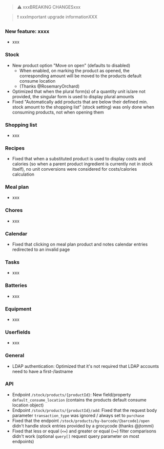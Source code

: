> ⚠️ xxxBREAKING CHANGESxxx

> ❗ xxxImportant upgrade informationXXX

### New feature: xxxx

- xxx

### Stock

- New product option "Move on open" (defaults to disabled)
  - When enabled, on marking the product as opened, the corresponding amount will be moved to the products default consume location
  - (Thanks @RosemaryOrchard)
- Optimized that when the plural form(s) of a quantity unit is/are not provided, the singular form is used to display plural amounts
- Fixed "Automatically add products that are below their defined min. stock amount to the shopping list" (stock setting) was only done when consuming products, not when opening them

### Shopping list

- xxx

### Recipes

- Fixed that when a substituted product is used to display costs and calories (so when a parent product ingredient is currently not in stock itself), no unit conversions were considered for costs/calories calculation

### Meal plan

- xxx

### Chores

- xxx

### Calendar

- Fixed that clicking on meal plan product and notes calendar entries redirected to an invalid page

### Tasks

- xxx

### Batteries

- xxx

### Equipment

- xxx

### Userfields

- xxx

### General

- LDAP authentication: Optimized that it's not required that LDAP accounts need to have a first-/lastname

### API

- Endpoint `/stock/products/{productId}`: New field/property `default_consume_location` (contains the products default consume location object)
- Endpoint `/stock/products/{productId}/add`: Fixed that the request body parameter `transaction_type` was ignored / always set to `purchase`
- Fixed that the endpoint `/stock/products/by-barcode/{barcode}/open` didn't handle stock entries provided by a grocycode (thanks @jtommi)
- Fixed that less or equal (`<=`) and greater or equal (`>=`) filter comparisons didn't work (optional `query[]` request query parameter on most endpoints)
